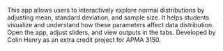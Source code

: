 This app allows users to interactively explore normal distributions by adjusting mean, standard deviation, and sample size.
It helps students visualize and understand how these parameters affect data distribution.
Open the app, adjust sliders, and view outputs in the tabs.
Developed by Colin Henry as an extra credit project for APMA 3150.
